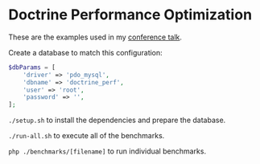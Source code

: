 # Doctrine Performance Optimization

These are the examples used in my [conference talk](https://speakerdeck.com/afilina/doctrine-performance-optimization).

Create a database to match this configuration:

```php
$dbParams = [
    'driver' => 'pdo_mysql',
    'dbname' => 'doctrine_perf',
    'user' => 'root',
    'password' => '',
];
```

`./setup.sh` to install the dependencies and prepare the database.

`./run-all.sh` to execute all of the benchmarks.

`php ./benchmarks/[filename]` to run individual benchmarks. 
